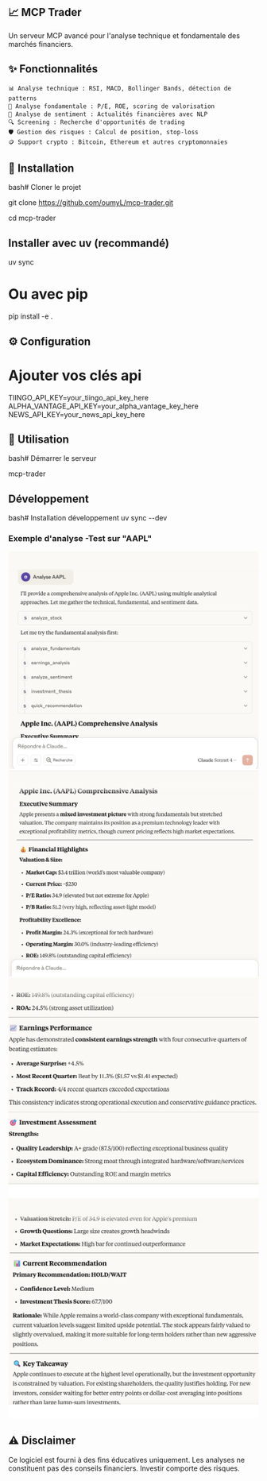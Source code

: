 ## 📈 MCP Trader
Un serveur MCP avancé pour l'analyse technique et fondamentale des marchés financiers.
## ✨ Fonctionnalités

    📊 Analyse technique : RSI, MACD, Bollinger Bands, détection de patterns
    💼 Analyse fondamentale : P/E, ROE, scoring de valorisation
    📰 Analyse de sentiment : Actualités financières avec NLP
    🔍 Screening : Recherche d'opportunités de trading
    🛡️ Gestion des risques : Calcul de position, stop-loss
    🪙 Support crypto : Bitcoin, Ethereum et autres cryptomonnaies
## 🚀 Installation

bash# Cloner le projet

git clone https://github.com/oumyL/mcp-trader.git

cd mcp-trader

## Installer avec uv (recommandé)
uv sync

# Ou avec pip
pip install -e .

## ⚙️ Configuration
# Ajouter vos clés api 
TIINGO_API_KEY=your_tiingo_api_key_here
ALPHA_VANTAGE_API_KEY=your_alpha_vantage_key_here  
NEWS_API_KEY=your_news_api_key_here


## 🎯 Utilisation
bash# Démarrer le serveur

mcp-trader

## Développement

bash# Installation développement
uv sync --dev


### Exemple d'analyse -Test sur "AAPL"
![Partie 1](resultat/Resultat1.png)
![Partie 2](resultat/Resultat2.png)
![Partie 3](resultat/Resultat3.png)
![Partie 4](resultat/Resulat4.png)


## ⚠️ Disclaimer
Ce logiciel est fourni à des fins éducatives uniquement. Les analyses ne constituent pas des conseils financiers. Investir comporte des risques.